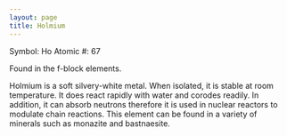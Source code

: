 ```yaml
---
layout: page
title: Holmium
---
```


Symbol: Ho
Atomic #: 67

Found in the f-block elements.

Holmium is a soft silvery-white metal. When isolated, it is stable at
room temperature. It does react rapidly with water and corodes readily.
In addition, it can absorb neutrons therefore it is used in nuclear reactors
to modulate chain reactions. This element can be found in a variety of minerals
such as monazite and bastnaesite.
